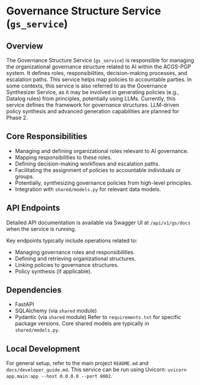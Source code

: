 # Governance Structure Service (`gs_service`)

## Overview

The Governance Structure Service (`gs_service`) is responsible for managing the organizational governance structure related to AI within the ACGS-PGP system. It defines roles, responsibilities, decision-making processes, and escalation paths. This service helps map policies to accountable parties. In some contexts, this service is also referred to as the Governance Synthesizer Service, as it may be involved in generating policies (e.g., Datalog rules) from principles, potentially using LLMs. Currently, this service defines the framework for governance structures. LLM-driven policy synthesis and advanced generation capabilities are planned for Phase 2.

## Core Responsibilities

-   Managing and defining organizational roles relevant to AI governance.
-   Mapping responsibilities to these roles.
-   Defining decision-making workflows and escalation paths.
-   Facilitating the assignment of policies to accountable individuals or groups.
-   Potentially, synthesizing governance policies from high-level principles.
-   Integration with `shared/models.py` for relevant data models.

## API Endpoints

Detailed API documentation is available via Swagger UI at `/api/v1/gs/docs` when the service is running.

Key endpoints typically include operations related to:
-   Managing governance roles and responsibilities.
-   Defining and retrieving organizational structures.
-   Linking policies to governance structures.
-   Policy synthesis (if applicable).

## Dependencies

-   FastAPI
-   SQLAlchemy (via `shared` module)
-   Pydantic (via `shared` module)
Refer to `requirements.txt` for specific package versions. Core shared models are typically in `shared/models.py`.

## Local Development

For general setup, refer to the main project `README.md` and `docs/developer_guide.md`. This service can be run using Uvicorn: `uvicorn app.main:app --host 0.0.0.0 --port 8002`.
